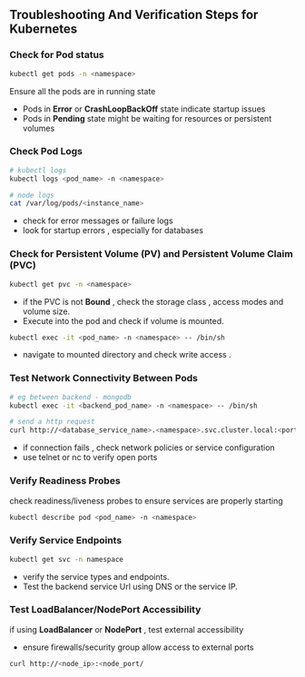 ## Troubleshooting And Verification Steps for Kubernetes

### Check for Pod status

```bash
kubectl get pods -n <namespace>
```

Ensure all the pods are in running state

- Pods in **Error** or **CrashLoopBackOff** state indicate startup issues
- Pods in **Pending** state might be waiting for resources or persistent volumes

### Check Pod Logs

```bash
# kubectl logs
kubectl logs <pod_name> -n <namespace>

# node logs
cat /var/log/pods/<instance_name>
```

- check for error messages or failure logs
- look for startup errors , especially for databases

### Check for Persistent Volume (PV) and Persistent Volume Claim (PVC)

```bash
kubectl get pvc -n <namespace>
```

- if the PVC is not **Bound** , check the storage class , access modes and volume size.
- Execute into the pod and check if volume is mounted.

```bash
kubectl exec -it <pod_name> -n <namespace> -- /bin/sh
```

- navigate to mounted directory and check write access .

### Test Network Connectivity Between Pods

```bash
# eg between backend - mongodb
kubectl exec -it <backend_pod_name> -n <namespace> -- /bin/sh

# send a http request
curl http://<database_service_name>.<namespace>.svc.cluster.local:<port>
```

- if connection fails , check network policies or service configuration
- use telnet or nc to verify open ports

### Verify Readiness Probes

check readiness/liveness probes to ensure services are properly starting

```bash
kubectl describe pod <pod_name> -n <namespace>
```

### Verify Service Endpoints

```bash
kubectl get svc -n namespace
```

- verify the service types and endpoints.
- Test the backend service Url using DNS or the service IP.

### Test LoadBalancer/NodePort Accessibility

if using **LoadBalancer** or **NodePort** , test external accessibility

- ensure firewalls/security group allow access to external ports

```bash
curl http://<node_ip>:<node_port/
```
